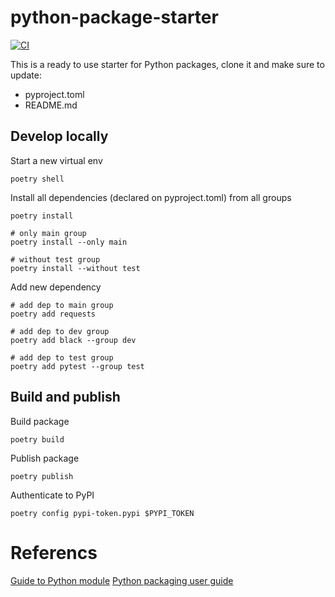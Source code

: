 # python-package-starter

[![CI](https://github.com/ablil/python-package-starter/actions/workflows/ci.yaml/badge.svg?event=push)](https://github.com/ablil/python-package-starter/actions/workflows/ci.yaml)

This is a ready to use starter for Python packages, clone it and make sure to update:

* pyproject.toml
* README.md

## Develop locally

Start a new virtual env
```shell
poetry shell
```

Install all dependencies (declared on pyproject.toml) from all groups
```shell
poetry install

# only main group
poetry install --only main

# without test group
poetry install --without test
```

Add new dependency
```shell
# add dep to main group
poetry add requests

# add dep to dev group
poetry add black --group dev

# add dep to test group
poetry add pytest --group test
```

## Build and publish

Build package
```shell
poetry build
```

Publish package
```shell
poetry publish
```

Authenticate to PyPI
```shell
poetry config pypi-token.pypi $PYPI_TOKEN
```


# Referencs

[Guide to Python module](https://docs.python.org/3/tutorial/modules.htmldir)
[Python packaging user guide](https://packaging.python.org/en/latest/)
